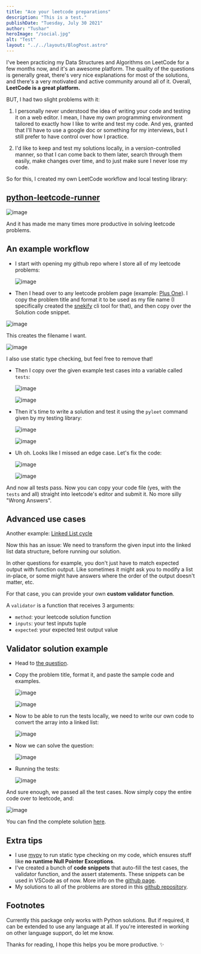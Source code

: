 ```yaml
---
title: "Ace your leetcode preparations"
description: "This is a test."
publishDate: "Tuesday, July 30 2021"
author: "Tushar"
heroImage: "/social.jpg"
alt: "Test"
layout: "../../layouts/BlogPost.astro"
---
```


I've been practicing my Data Structures and Algorithms on LeetCode for a few months now, and it's an awesome platform. The quality of the questions is generally great, there's very nice explanations for most of the solutions, and there's a very motivated and active community around all of it. Overall, **LeetCode is a great platform.**

BUT, I had two slight problems with it:

1. I personally never understood the idea of writing your code and testing it on a web editor. I mean, I have my own programming environment tailored to exactly how I like to write and test my code. And yes, granted that I'll have to use a google doc or something for my interviews, but I still prefer to have control over how I practice.

2. I'd like to keep and test my solutions locally, in a version-controlled manner, so that I can come back to them later, search through them easily, make changes over time, and to just make sure I never lose my code.

So for this, I created my own LeetCode workflow and local testing library:

## [python-leetcode-runner](https://github.com/tusharsadhwani/python_leetcode_runner)

![image](https://dev-to-uploads.s3.amazonaws.com/uploads/articles/jc0e155cb0c46j4vs736.png)

And it has made me many times more productive in solving leetcode problems.

## An example workflow

- I start with opening my github repo where I store all of my leetcode problems:

  ![image](https://dev-to-uploads.s3.amazonaws.com/uploads/articles/0ekjb1stgjvd4u5thl3i.png)

- Then I head over to any leetcode problem page (example: [Plus One](https://leetcode.com/problems/plus-one/)). I copy the problem title and format it to be used as my file name (I specifically created the [snekify](https://github.com/tusharsadhwani/snekify) cli tool for that), and then copy over the Solution code snippet.

![image](https://dev-to-uploads.s3.amazonaws.com/uploads/articles/g7xrybu53nwgqgpyicwi.png)

<figcaption>This creates the filename I want.</figcaption>

![image](https://dev-to-uploads.s3.amazonaws.com/uploads/articles/ppcrdakrnpoq4aojeovj.png) <figcaption>I also use static type checking, but feel free to remove that!</figcaption>

- Then I copy over the given example test cases into a variable called `tests`:

  ![image](https://dev-to-uploads.s3.amazonaws.com/uploads/articles/qm7pahnnorj770nzctfu.png)

  ![image](https://dev-to-uploads.s3.amazonaws.com/uploads/articles/582b21d0z9a54p4faare.png)

- Then it's time to write a solution and test it using the `pyleet` command given by my testing library:

  ![image](https://dev-to-uploads.s3.amazonaws.com/uploads/articles/0z3g5tsc73x5fzrxb9at.png)

  ![image](https://dev-to-uploads.s3.amazonaws.com/uploads/articles/ys4g5eg77ib2thkfc33d.png)

- Uh oh. Looks like I missed an edge case. Let's fix the code:

  ![image](https://dev-to-uploads.s3.amazonaws.com/uploads/articles/g1thm3azff0w7cnsherp.png)

  ![image](https://dev-to-uploads.s3.amazonaws.com/uploads/articles/ovyi625a9wyf9f43189n.png)

And now all tests pass. Now you can copy your code file (yes, with the `tests` and all) straight into leetcode's editor and submit it. No more silly "Wrong Answers".

## Advanced use cases

Another example: [Linked List cycle](https://leetcode.com/problems/linked-list-cycle/)

Now this has an issue: We need to transform the given input into the linked list data structure, before running our solution.

In other questions for example, you don't just have to match expected output with function output. Like sometimes it might ask you to modify a list in-place, or some might have answers where the order of the output doesn't matter, etc.

For that case, you can provide your own **custom validator function**.

A `validator` is a function that receives 3 arguments:

- `method`: your leetcode solution function
- `inputs`: your test inputs tuple
- `expected`: your expected test output value

## Validator solution example

- Head to [the question](https://leetcode.com/problems/linked-list-cycle/).
- Copy the problem title, format it, and paste the sample code and examples.

  ![image](https://dev-to-uploads.s3.amazonaws.com/uploads/articles/0q77wea4f4f293gcdg2q.png)

  ![image](https://dev-to-uploads.s3.amazonaws.com/uploads/articles/ozbqxvspqwhjsuc7x4gw.png)

- Now to be able to run the tests locally, we need to write our own code to convert the array into a linked list:

  ![image](https://dev-to-uploads.s3.amazonaws.com/uploads/articles/cs5i3k298is70mq30b3z.png)

- Now we can solve the question:

  ![image](https://dev-to-uploads.s3.amazonaws.com/uploads/articles/hmhyiymwdgvo9xxl5irx.png)

- Running the tests:

  ![image](https://dev-to-uploads.s3.amazonaws.com/uploads/articles/vm0wg2di5w4thu882y47.png)

And sure enough, we passed all the test cases. Now simply copy the entire code over to leetcode, and:

![image](https://dev-to-uploads.s3.amazonaws.com/uploads/articles/znhwcxolq6ctgh53f0f1.png)

You can find the complete solution [here](https://github.com/tusharsadhwani/leetcode/blob/master/linked_list_cycle_alt.py).

## Extra tips

- I use [mypy](https://mypy-lang.org) to run static type checking on my code, which ensures stuff like **no runtime Null Pointer Exceptions**.
- I've created a bunch of **code snippets** that auto-fill the test cases, the validator function, and the assert statements. These snippets can be used in VSCode as of now. More info on the [github page](https://github.com/tusharsadhwani/python_leetcode_runner).
- My solutions to all of the problems are stored in this [github repository](https://github.com/tusharsadhwani/leetcode).

## Footnotes

Currently this package only works with Python solutions. But if required, it can be extended to use any language at all. If you're interested in working on other language support, do let me know.

Thanks for reading, I hope this helps you be more productive. ✨
